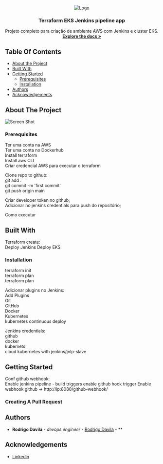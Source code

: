 <br/>
<p align="center">
  <a href="https://github.com/rrddevops/bootcamp2">
    <img src="https://amlanscloud.com/static/9def0d99a7abafd287ee1546d83c3fd4/d6be1/ekspipeline.png" alt="Logo">
  </a>

  <h3 align="center">Terraform EKS Jenkins pipeline app</h3>

  <p align="center">
    Projeto completo para criação de ambiente AWS com Jenkins e cluster EKS.
    <br/>
    <a href="https://github.com/rrddevops/bootcamp2"><strong>Explore the docs »</strong></a>
    <br/>
</p>

## Table Of Contents

* [About the Project](#about-the-project)
* [Built With](#built-with)
* [Getting Started](#getting-started)
  * [Prerequisites](#prerequisites)
  * [Installation](#installation)
* [Authors](#authors)
* [Acknowledgements](#acknowledgements)

## About The Project

![Screen Shot](https://i.ytimg.com/vi/Hz_zWe64uyY/hqdefault.jpg)

### Prerequisites

Ter uma conta na AWS<br/>
Ter uma conta no Dockerhub<br/>
Install terraform<br/>
Install aws CLI<br/>
Criar credencial AWS para executar o terraform<br/>

Clone repo to github: <br/>
git add .<br/>
git commit -m 'first commit'<br/>
git push origin main<br/>

Criar developer token no github;<br/>
Adicionar no jenkins credentials para push do repositório;<br/>

Como executar<br/>

## Built With

Terraform create:<br/>
Deploy Jenkins
Deploy EKS 

### Installation

terraform init<br/>
terraform plan<br/>
terraform plan<br/>

Adicionar plugins no Jenkins:<br/>
Add Plugins<br/>
	Git<br/>
	GitHub<br/>
	Docker<br/>
	Kubernetes<br/>
	kubernetes continuous deploy<br/>

Jenkins credentials:<br/>
github<br/>
docker<br/>
kubernets<br/>
cloud kubernetes with jenkins/jnlp-slave<br/>


## Getting Started

Conf github webhook:<br/>
Enable jenkins pipeline - build triggers enable github hook trigger
Enable webhook github -> http://ip:8080/github-webhook/


### Creating A Pull Request

## Authors

* **Rodrigo Davila** - *devops engineer* - [Rodrigo Davila](https://github.com/rrddevops) - **

## Acknowledgements

* [Linkedin](https://www.linkedin.com/in/rodrigordavila/)
